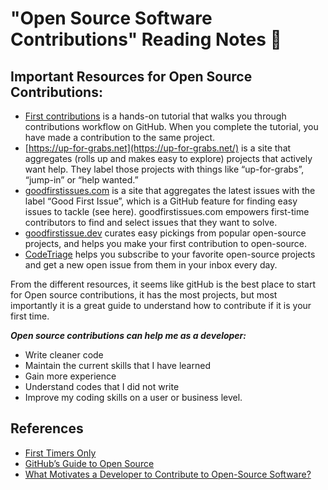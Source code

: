 # "Open Source Software Contributions" Reading Notes 📖

## Important Resources for Open Source Contributions: 

- [First contributions](https://github.com/multunus/first-contributions) is a hands-on tutorial that walks you through contributions workflow on GitHub. When you complete the tutorial, you have made a contribution to the same project.
- [https://up-for-grabs.net](https://up-for-grabs.net/) is a site that aggregates (rolls up and makes easy to explore) projects that actively want help. They label those projects with things like “up-for-grabs”, “jump-in” or “help wanted.”
- [goodfirstissues.com](https://goodfirstissues.com/) is a site that aggregates the latest issues with the label “Good First Issue”, which is a GitHub feature for finding easy issues to tackle (see here). goodfirstissues.com empowers first-time contributors to find and select issues that they want to solve.
- [goodfirstissue.dev](https://goodfirstissue.dev/) curates easy pickings from popular open-source projects, and helps you make your first contribution to open-source.
- [CodeTriage](https://www.codetriage.com/) helps you subscribe to your favorite open-source projects and get a new open issue from them in your inbox every day.

From the different resources, it seems like gitHub is the best place to start for Open source contributions, it has the most projects, but most importantly it is a great guide to understand how to contribute if it is your first time. 

***Open source contributions can help me as a developer:***

- Write cleaner code
- Maintain the current skills that I have learned 
- Gain more experience
- Understand codes that I did not write
- Improve my coding skills on a user or business level. 

## References

- [First Timers Only](https://www.firsttimersonly.com/)
- [GitHub’s Guide to Open Source](https://www.github.com/open-source)
- [What Motivates a Developer to Contribute to Open-Source Software?](https://clearcode.cc/blog/why-developers-contribute-open-source-software/)